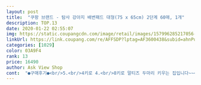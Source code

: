 ```yaml
---
layout: post 
title:  "쿠팡 브랜드 - 탐사 강아지 배변패드 대형(75 x 65cm) 2단계 60매, 1개" 
description: TOP.13 
date: 2020-01-22 02:55:07 
img: https://static.coupangcdn.com/image/retail/images/157996285217056-e9cfd04e-0aa4-4767-a683-8dcbfee05bf1.jpg 
linkUrl: https://link.coupang.com/re/AFFSDP?lptag=AF3600438&subid=ahnPublicAsk&pageKey=29417808&itemId=112406745&vendorItemId=3221466608&traceid=V0-113-629c0b70d1e2b048 
categories: [1029] 
color: 03A9F4 
rank: 13 
price: 16490 
author: Ask View Shop 
cont:  "●구매후기●<br/>5.<br/>4키로 4.<br/>8키로 말티즈 두마리 키우는 집입니다~~<br/>날이 더워 그런지 두마리 다 요새 물 먹는 양이 부쩍 늘었는데 그래서인지 소변도 더 자주 보고 양도 많아지고 하는것 같아요.<br/> 여름철이라 냄새도 나고 한번 쓰면 바로바로 갈아주는지라 저렴한 맛에 노*진 패드와 쩐*, 몽*를 다 사용해보았는데 저희 큰애 소변량을 감당을 못해내서 기본 2~3장씩은 깔아주어야했다는.<br/>.<br/> 매일 넘친 잔여물? 을 치우다 결국 결심을 하고! 조금 비싸더라도 좋은걸 써보자는 마음에 탐사패드로 바꾸어보았습니다.<br/> (사실 쿠팡 첫페이지에 자꾸 보이는데 무의식중에 머리속에 각인된듯.<br/>.<br/>)<br/>담달 정기배송으로 또 만나요❤️<br/>말티즈2키로 푸들4키로 아이가 써요<br/>사이즈 크구요 ~~!!<br/>생각보다 크기가 엄청커서 놀랐어요.<br/> 패드도 도톰하고 울 강아지가 새로 패드 깔 때 마다 패드를 깐 배변판에 올라가서 한참 엎드려 있다 나와요.<br/> 도톰해서 좋긴한데 사이드가 너무 커서 바닥에 깔지 않고 배변판 위에 깔아두면 배변판 위로 올라오는 나머지 부분이 너무 아까워요.<br/> 저 배변판도 큰 사이즈예요.<br/> 울 강아지가 오줌을 자주 싸는 편이긴 한데 배변판 크기는 한정적이라 한 번 싸고 나면 다시 싸지 않고 깔끔을 떨거든요.<br/><br/>식사도 제대로 못하고 새벽배송 하시던 40대 쿠팡기사님 한분이 쓰러져서 끝내 돌아오지 못할 강을 건너셨습니다.<br/> 마음이 너무 아파요.<br/> 모든 상품 후기를 쓰지 않았지만 저의 이번 달 주문건만 50건이 훨씬 넘었네요.<br/> 새벽배송 주문 자제하려고 합니다.<br/> 불철주야 배송해주시는 쿠팡 배송기사님들에게 늘 감사드립니다.<br/><br/>양이 진짜 많거든요 근데 그거 다 흡수해죠요!!<br/>우선 배송은 하루만에 왔구요~ 포장 디자인에도 신경을 많이 쓴듯 블루라는 강아지의 이야기도 적혀있고 이쁩니다.<br/> 처음에 뜯어 꺼낼때 너무 빡빡하게 들어있어서 옆에 패드들이 밀려나오는데 아마 제가 전체를 뜯지않고 옆부분만 살짝 찢어 하나씩 꺼내려다보니 그런것 같아요ㅎㅎ 패드들이 붙어나온다는건 일단 밀림방지가 되어있다는 얘기!! 사이즈 비교를 위해 노*진 패드 두장 깔아논거 옆에 깔아보았습니다.<br/> 두배가 살짝 넘는거 같네요.<br/> 저정도면 한장만 깔아주고 출근해도 오줌바다가 되지 않을것같아요 으흑흑흑 괜히 돈 좀 아끼려다 두루마리 1일 1롤씩 닦아냈는데 이제 해방이네요!! 다른 패드와 다르게 2겹으로 되어있어서 뒷면은 완전 방수!! 보통 양이 많거나 시간이 지나면 치울때 뒷면이랑 바닥까지도 좀 축축한? 습한? 느낌이 나는데 이건 무적이네요.<br/> 바닥 뽀송뽀송함♡ 근데 저희 작은애는 왜 저 큰 기저귀를 두고 꼭 모퉁이에가서 찔끔 싸고 도망을 가는건지ㅠㅠ 두마리가 한번에 싸도 충분한것 같아 몹시 만족하고 있어요~~ 강아지 무게 차트보고 대형 신청했는데 하나 작은거여도 좋을거같아요.<br/> 근데 저희 애들처럼 양이 많거나 자주자주 싸는 애들에게는 대형도 실용적이고 좋네요~~<br/>울 애기들 실수없이 잘 써서 견주 대만족이요^^<br/>인위적인 향이 너무 심해서 머리가 아파요.<br/> 심지어 패드 한 번 갈아 줄 때 마다 손에 냄새가 배요.<br/> 이 패드의 반 사이즈만 돼도 일반 패드보다 큰 사이즈인데 사이즈가 완전 대대대형견 패드 같아요~ 다음 번엔 좀 더 작은 사이즈로 사야겠어요.<br/> 대형견들에겐 아주 좋을 듯 해요.<br/> 소형견들애게는 커도 너무 커요~<br/>저희 말티즈 아가가 쉬야를 엄청 참았다가 싸서<br/>쿠팡맨님 모두에게 늘 감사드리며... <br/>... <br/>... <br/>... <br/>.<br/>.<br/>.<br/>.<br/>.<br/>.<br/>.<br/>.<br/>.<br/>.<br/><br/>푸들아가는 뛰댕기는거 좋아하는데 패드로 뛰댕겨도 뒤집어지지않아요 이점도 넘 좋구요<br/>하루에 2장에서 3장 정도 쓰는 것 같아요<br/>항상 정기배송 받아서 잘 쓰고있어요<br/>흡수력이좋아요<br/>" 
---
```

